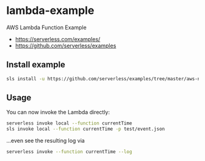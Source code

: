 # lambda-example
AWS Lambda Function Example

- https://serverless.com/examples/
- https://github.com/serverless/examples


## Install example
```bash
sls install -u https://github.com/serverless/examples/tree/master/aws-node-simple-http-endpoint
```

## Usage

You can now invoke the Lambda directly:

```bash
serverless invoke local --function currentTime
sls invoke local --function currentTime -p test/event.json
```

...even see the resulting log via

```bash
serverless invoke --function currentTime --log
```